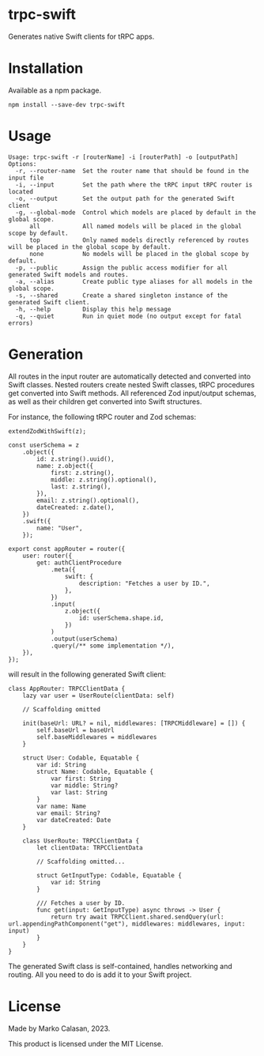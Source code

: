 # trpc-swift

Generates native Swift clients for tRPC apps.

# Installation

Available as a npm package.

```
npm install --save-dev trpc-swift
```

# Usage

```
Usage: trpc-swift -r [routerName] -i [routerPath] -o [outputPath]
Options:
  -r, --router-name  Set the router name that should be found in the input file
  -i, --input        Set the path where the tRPC input tRPC router is located
  -o, --output       Set the output path for the generated Swift client
  -g, --global-mode  Control which models are placed by default in the global scope.
      all            All named models will be placed in the global scope by default.
      top            Only named models directly referenced by routes will be placed in the global scope by default.
      none           No models will be placed in the global scope by default.
  -p, --public       Assign the public access modifier for all generated Swift models and routes.
  -a, --alias        Create public type aliases for all models in the global scope.
  -s, --shared       Create a shared singleton instance of the generated Swift client.
  -h, --help         Display this help message
  -q, --quiet        Run in quiet mode (no output except for fatal errors)
```

# Generation

All routes in the input router are automatically detected and converted into Swift classes. Nested routers create nested Swift classes, tRPC procedures get converted into Swift methods. All referenced Zod input/output schemas, as well as their children get converted into Swift structures.

For instance, the following tRPC router and Zod schemas:

```
extendZodWithSwift(z);

const userSchema = z
    .object({
        id: z.string().uuid(),
        name: z.object({
            first: z.string(),
            middle: z.string().optional(),
            last: z.string(),
        }),
        email: z.string().optional(),
        dateCreated: z.date(),
    })
    .swift({
        name: "User",
    });

export const appRouter = router({
    user: router({
        get: authClientProcedure
            .meta({
                swift: {
                    description: "Fetches a user by ID.",
                },
            })
            .input(
                z.object({
                    id: userSchema.shape.id,
                })
            )
            .output(userSchema)
            .query(/** some implementation */),
    }),
});
```

will result in the following generated Swift client:

```
class AppRouter: TRPCClientData {
    lazy var user = UserRoute(clientData: self)

    // Scaffolding omitted

    init(baseUrl: URL? = nil, middlewares: [TRPCMiddleware] = []) {
        self.baseUrl = baseUrl
        self.baseMiddlewares = middlewares
    }

    struct User: Codable, Equatable {
        var id: String
        struct Name: Codable, Equatable {
            var first: String
            var middle: String?
            var last: String
        }
        var name: Name
        var email: String?
        var dateCreated: Date
    }

    class UserRoute: TRPCClientData {
        let clientData: TRPCClientData

        // Scaffolding omitted...

        struct GetInputType: Codable, Equatable {
            var id: String
        }

        /// Fetches a user by ID.
        func get(input: GetInputType) async throws -> User {
            return try await TRPCClient.shared.sendQuery(url: url.appendingPathComponent("get"), middlewares: middlewares, input: input)
        }
    }
}
```

The generated Swift class is self-contained, handles networking and routing. All you need to do is add it to your Swift project.

# License

Made by Marko Calasan, 2023.

This product is licensed under the MIT License.

